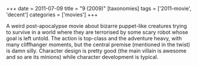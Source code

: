 +++
date = 2011-07-09
title = "9 (2009)"
[taxonomies]
tags = ['2011-movie', 'decent']
categories = ['movies']
+++

A weird post-apocalypse movie about bizarre puppet-like creatures trying
to survive in a world where they are terrorised by some scary robot
whose goal is left untold. The action is top-class and the adventure
heavy, with many cliffhanger moments, but the central premise (mentioned
in the twist) is damn silly. Character design is pretty good (the main
villain is awesome and so are its minions) while character development
is typical.
